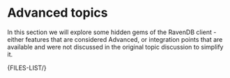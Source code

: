 # Advanced topics

In this section we will explore some hidden gems of the RavenDB client - either features that are considered Advanced, or integration points that are available and were not discussed in the original topic discussion to simplify it.

{FILES-LIST/}
